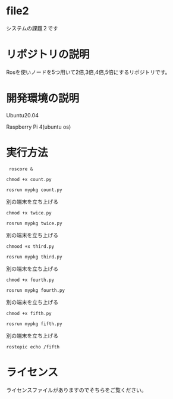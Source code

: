 # file2
システムの課題２です
# リポジトリの説明
Rosを使いノードを5つ用いて2倍,3倍,4倍,5倍にするリポジトリです。
# 開発環境の説明
Ubuntu20.04

Raspberry Pi 4(ubuntu os)
# 実行方法
``` 
 roscore &
``` 
```
chmod +x count.py
```
```
rosrun mypkg count.py
```
別の端末を立ち上げる

```
chmod +x twice.py
```
```
rosrun mypkg twice.py
```
別の端末を立ち上げる
```
chmood +x third.py
```
```
rosrun mypkg third.py
```
別の端末を立ち上げる

```
chmod +x fourth.py
```
```
rosrun mypkg fourth.py
```

別の端末を立ち上げる

```
chmod +x fifth.py
```
```
rosrun mypkg fifth.py
```

別の端末を立ち上げる

```
rostopic echo /fifth
```

# ライセンス
ライセンスファイルがありますのでそちらをご覧ください。





